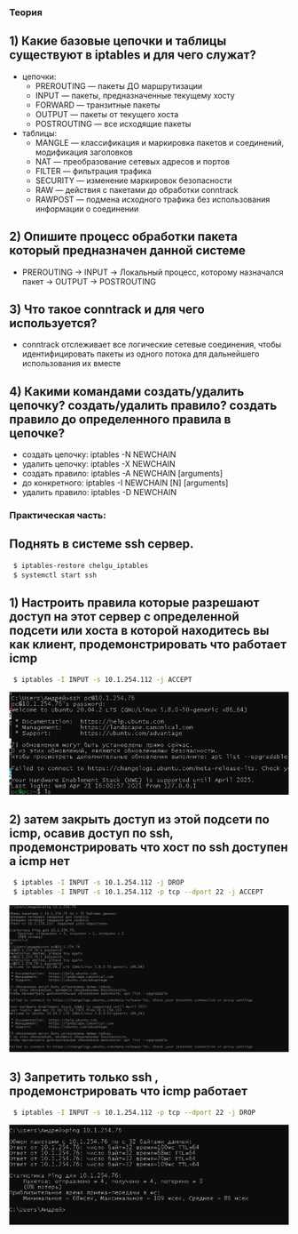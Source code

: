 ### Теория
## 1) Какие базовые цепочки и таблицы существуют в iptables и для чего служат?
 - цепочки:
   - PREROUTING — пакеты ДО маршрутизации
   - INPUT — пакеты, предназначенные текущему хосту
   - FORWARD — транзитные пакеты
   - OUTPUT — пакеты от текущего хоста
   - POSTROUTING — все исходящие пакеты 
 - таблицы:
   - MANGLE — классификация и маркировка пакетов и соединений, модификация заголовков
   - NAT — преобразование сетевых адресов и портов
   - FILTER — фильтрация трафика
   - SECURITY — изменение маркировок безопасности
   - RAW — действия с пакетами до обработки conntrack
   - RAWPOST — подмена исходного трафика без использования информации о соединении
## 2) Опишите процесс обработки пакета который предназначен данной системе
 - PREROUTING -> INPUT -> Локальный процесс, которому назначался пакет -> OUTPUT -> POSTROUTING
## 3) Что такое conntrack и для чего используется?
- conntrack отслеживает все логические сетевые соединения, чтобы идентифицировать пакеты из одного потока для дальнейшего использования их вместе
## 4) Какими командами создать/удалить цепочку? создать/удалить правило? создать правило до определенного правила в цепочке?
 - создать цепочку: iptables -N NEWCHAIN
 - удалить цепочку: iptables -X NEWCHAIN
 - создать правило: iptables -A NEWCHAIN [arguments]
 - до конкретного: iptables -I NEWCHAIN [N] [arguments]
 - удалить правило: iptables -D NEWCHAIN
### Практическая часть:
## Поднять в системе ssh сервер. 
```bash
 $ iptables-restore chelgu_iptables
 $ systemctl start ssh
```
## 1) Настроить правила которые разрешают доступ на этот сервер с определенной подсети или хоста в которой находитесь вы как клиент, продемонстрировать что работает icmp
```bash
 $ iptables -I INPUT -s 10.1.254.112 -j ACCEPT
```
![](1.jpg)

## 2) затем закрыть доступ из этой подсети по icmp, осавив доступ по ssh, продемонстрировать что хост по ssh доступен а icmp нет
```bash
 $ iptables -I INPUT -s 10.1.254.112 -j DROP
 $ iptables -I INPUT -s 10.1.254.112 -p tcp --dport 22 -j ACCEPT
```
![](2.jpg)

## 3) Запретить только ssh , продемонстрировать что icmp работает
```bash
 $ iptables -I INPUT -s 10.1.254.112 -p tcp --dport 22 -j DROP
```
![](3.jpg)
